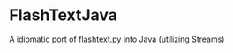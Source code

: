 # FlashTextJava

A idiomatic port of [flashtext.py](https://github.com/vi3k6i5/flashtext) into Java (utilizing Streams)